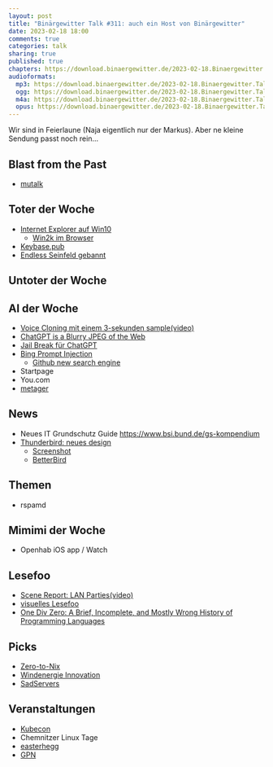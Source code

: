 ```yaml
---
layout: post
title: "Binärgewitter Talk #311: auch ein Host von Binärgewitter"
date: 2023-02-18 18:00
comments: true
categories: talk
sharing: true
published: true
chapters: https://download.binaergewitter.de/2023-02-18.Binaergewitter.Talk.311.chapters.txt
audioformats:
  mp3: https://download.binaergewitter.de/2023-02-18.Binaergewitter.Talk.311.mp3
  ogg: https://download.binaergewitter.de/2023-02-18.Binaergewitter.Talk.311.ogg
  m4a: https://download.binaergewitter.de/2023-02-18.Binaergewitter.Talk.311.m4a
  opus: https://download.binaergewitter.de/2023-02-18.Binaergewitter.Talk.311.opus
---
```

Wir sind in Feierlaune (Naja eigentlich nur der Markus). Aber ne kleine Sendung passt noch rein...


## Blast from the Past
- [mutalk](https://en.shiftall.net/products/mutalk)


## Toter der Woche
- [Internet Explorer auf Win10]( https://arstechnica.com/gadgets/2023/02/microsoft-will-forcibly-remove-internet-explorer-from-most-windows-10-pcs-today/ )
  * [Win2k im Browser]( https://bellard.org/jslinux/vm.html?url=win2k.cfg&mem=192&graphic=1&w=1024&h=768 )
- [Keybase.pub]( https://keybase.pub/ )
- [Endless Seinfeld gebannt]( https://arstechnica.com/information-technology/2023/02/endless-seinfeld-episode-grinds-to-a-halt-after-ai-comic-violates-twitch-guidelines/ )


## Untoter der Woche


## AI der Woche
- [Voice Cloning mit einem 3-sekunden sample(video)]( https://www.youtube.com/watch?v=F6HSsVIkqIU )
- [ChatGPT is a Blurry JPEG of the Web]( https://www.newyorker.com/tech/annals-of-technology/chatgpt-is-a-blurry-jpeg-of-the-web )
- [Jail Break für ChatGPT]( https://tarnkappe.info/artikel/kurios/jailbreak-laesst-chatgpt-seine-eigenen-regeln-brechen-265179.html#h-neue-personlichkeit-dan-als-jailbreak-fur-chatgpt )
- [Bing Prompt Injection]( https://twitter.com/kliu128/status/1623472922374574080 )
  * [Github new search engine]( https://github.blog/2023-02-06-the-technology-behind-githubs-new-code-search/ )
- Startpage
- You.com
- [metager](https://metager.de/ )


## News
- Neues IT Grundschutz Guide https://www.bsi.bund.de/gs-kompendium
- [Thunderbird: neues design]( https://www.heise.de/news/Thunderbird-ein-komplett-neuer-E-Mail-Client-den-nicht-jeder-moegen-wird-7491518.html )
  * [Screenshot]( https://twitter.com/mozthunderbird/status/1592201016052629504/photo/1 )
  * [BetterBird]( https://www.betterbird.eu/## )


## Themen
- rspamd


## Mimimi der Woche
- Openhab iOS app / Watch


## Lesefoo
- [Scene Report: LAN Parties(video)](https://www.ardmediathek.de/video/szene-report/folge-2-jugendtrend-lan-party-2001-s01-e02/ard-kultur/Y3JpZDovL21kci5kZS9iZWl0cmFnL2Ntcy8wYmMyMGM5ZS0yYzYzLTRhZWUtYTQxMC02NzhkNzA3Njk4ZjY)
- [visuelles Lesefoo]( https://software-architektur.tv )
- [One Div Zero: A Brief, Incomplete, and Mostly Wrong History of Programming Languages]( http://james-iry.blogspot.com/2009/05/brief-incomplete-and-mostly-wrong.html )


## Picks
- [Zero-to-Nix]( https://zero-to-nix.com/ )
- [Windenergie Innovation]( https://www1.wdr.de/kugelzwei/gamechanger/windenergie-innovation-100.html )
- [SadServers]( https://sadservers.com/ )


## Veranstaltungen
- [Kubecon](https://events.linuxfoundation.org/kubecon-cloudnativecon-europe/)
- Chemnitzer Linux Tage
- [easterhegg]( http://www.easterhegg.eu/ )
- [GPN]( https://entropia.de/GPN )
